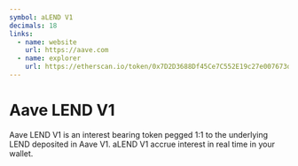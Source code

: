 ```yaml
---
symbol: aLEND V1
decimals: 18
links:
  - name: website
    url: https://aave.com
  - name: explorer
    url: https://etherscan.io/token/0x7D2D3688Df45Ce7C552E19c27e007673da9204B8
---
```


# Aave LEND V1

Aave LEND V1 is an interest bearing token pegged 1:1 to the underlying LEND deposited in Aave V1. aLEND V1 accrue interest in real time in your wallet.

